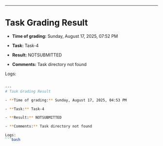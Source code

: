
---
# Task Grading Result

- **Time of grading:** Sunday, August 17, 2025, 07:52 PM

- **Task:** Task-4

- **Result:** NOTSUBMITTED

- **Comments:** Task directory not found

Logs:
```bash

---
# Task Grading Result

- **Time of grading:** Sunday, August 17, 2025, 04:53 PM

- **Task:** Task-4

- **Result:** NOTSUBMITTED

- **Comments:** Task directory not found

Logs:
```bash
```
```
